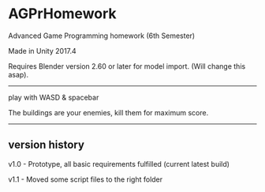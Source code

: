# AGPrHomework #

Advanced Game Programming homework (6th Semester)

Made in Unity 2017.4

Requires Blender version 2.60 or later for model import. (Will change this asap).

---

play with WASD & spacebar

The buildings are your enemies, kill them for maximum score.

---

## version history ##

v1.0 - Prototype, all basic requirements fulfilled (current latest build)

v1.1 - Moved some script files to the right folder